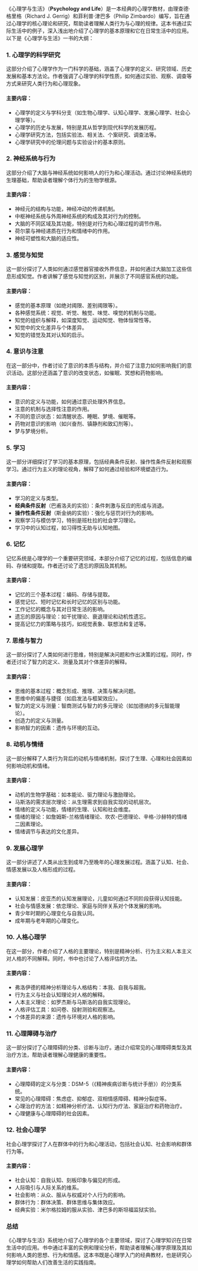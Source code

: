 《心理学与生活》（**Psychology and Life**）是一本经典的心理学教材，由理查德·格里格（Richard J. Gerrig）和菲利普·津巴多（Philip Zimbardo）编写，旨在通过心理学的核心理论和研究，帮助读者理解人类行为与心理的规律。这本书通过实际生活中的例子，深入浅出地介绍了心理学的基本原理和它在日常生活中的应用。以下是《心理学与生活》一书的大纲：

### 1. **心理学的科学研究**
这部分介绍了心理学作为一门科学的基础，涵盖了心理学的定义、研究领域、历史发展和基本方法论。作者强调了心理学的科学性质，如何通过实验、观察、调查等方式来研究人类行为和心理现象。

#### 主要内容：
- 心理学的定义与学科分支（如生物心理学、认知心理学、发展心理学、社会心理学等）。
- 心理学的历史与发展，特别是其从哲学到现代科学的发展历程。
- 心理学研究方法，包括实验法、相关法、个案研究、调查法等。
- 心理学研究中的伦理问题与实验设计的基本原则。

### 2. **神经系统与行为**
这部分介绍了大脑与神经系统如何影响人的行为和心理活动。通过讨论神经系统的生理基础，帮助读者理解个体行为的生物学根源。

#### 主要内容：
- 神经元的结构与功能，神经冲动的传递机制。
- 中枢神经系统与外周神经系统的构成及其对行为的控制。
- 大脑的不同区域及其功能，特别是对行为和心理过程的调节作用。
- 荷尔蒙与神经递质在行为和情绪中的作用。
- 神经可塑性和大脑的适应性。

### 3. **感觉与知觉**
这一部分探讨了人类如何通过感觉器官接收外界信息，并如何通过大脑加工这些信息形成知觉。作者讲解了感觉与知觉的区别，并展示了不同感官系统的功能。

#### 主要内容：
- 感觉的基本原理（如绝对阈限、差别阈限等）。
- 各种感觉系统：视觉、听觉、触觉、味觉、嗅觉的机制与功能。
- 知觉的组织与解释，如深度知觉、运动知觉、物体恒常性等。
- 知觉中的文化差异与个体差异。
- 知觉的错觉及其对认知的启示。

### 4. **意识与注意**
在这一部分中，作者讨论了意识的本质与结构，并介绍了注意力如何影响我们的意识活动。这部分还涵盖了意识的改变状态，如催眠、冥想和药物影响。

#### 主要内容：
- 意识的定义与功能，如何通过意识处理外界信息。
- 注意的机制与选择性注意的作用。
- 不同的意识状态：如清醒状态、睡眠、梦境、催眠等。
- 药物对意识的影响（如兴奋剂、镇静剂和致幻剂等）。
- 梦与梦境分析。

### 5. **学习**
这一部分详细探讨了学习的基本原理，包括经典条件反射、操作性条件反射和观察学习。通过行为主义的理论视角，解释了如何通过经验和环境塑造行为。

#### 主要内容：
- 学习的定义与类型。
- **经典条件反射**（巴甫洛夫的实验）：条件刺激与反应的形成与消退。
- **操作性条件反射**（斯金纳的实验）：强化与惩罚对行为的影响。
- 观察学习与模仿学习，特别是班杜拉的社会学习理论。
- 学习中的认知过程，如习得性无助与认知地图。

### 6. **记忆**
记忆系统是心理学的一个重要研究领域，本部分介绍了记忆的过程，包括信息的编码、存储和提取。作者还讨论了遗忘的原因及其机制。

#### 主要内容：
- 记忆的三个基本过程：编码、存储与提取。
- 感觉记忆、短时记忆和长时记忆的区别与功能。
- 工作记忆的概念与其对日常生活的影响。
- 遗忘的原因与理论：如干扰理论、衰退理论和动机性遗忘。
- 提高记忆力的策略与技巧，如视觉表象、联想法和复述等。

### 7. **思维与智力**
这一部分探讨了人类如何进行思维，特别是解决问题和作出决策的过程。同时，作者还讨论了智力的定义、测量及其对个体差异的解释。

#### 主要内容：
- 思维的基本过程：概念形成、推理、决策与解决问题。
- 思维中的偏差与捷径（如启发法与框架效应）。
- 智力的定义与测量：智商测试与智力的多元理论（如加德纳的多元智能理论）。
- 创造力的定义与测量。
- 影响智力的因素：遗传与环境的互动。

### 8. **动机与情绪**
这一部分解释了人类行为背后的动机与情绪机制，探讨了生理、心理和社会因素如何影响动机和情绪。

#### 主要内容：
- 动机的生物学基础：如本能论、驱力理论与激励理论。
- 马斯洛的需求层次理论：从生理需求到自我实现的动机层次。
- 情绪的定义与功能，情绪的生理、认知和社会维度。
- 情绪的理论：如詹姆斯-兰格情绪理论、坎农-巴德理论、辛格-沙赫特的情绪二因素理论。
- 情绪调节与表达的文化差异。

### 9. **发展心理学**
这一部分讲述了人类从出生到成年乃至晚年的心理发展过程。涵盖了认知、社会、情感发展以及人格形成的过程。

#### 主要内容：
- 认知发展：皮亚杰的认知发展理论，儿童如何通过不同阶段获得认知技能。
- 社会与情感发展：依恋理论、家庭与同伴关系对个体发展的影响。
- 青少年时期的心理变化与自我认同。
- 成年期与老年期的心理变化。

### 10. **人格心理学**
在这一部分，作者介绍了人格的主要理论，特别是精神分析、行为主义和人本主义对人格的不同解释。同时，书中也讨论了人格评估的方法。

#### 主要内容：
- 弗洛伊德的精神分析理论与人格结构：本我、自我与超我。
- 行为主义与社会认知理论对人格的解释。
- 人本主义理论：如罗杰斯与马斯洛的自我实现理论。
- 人格评估工具：如问卷、投射测验和观察法。
- 个体差异的来源：遗传与环境对人格的影响。

### 11. **心理障碍与治疗**
这一部分探讨了心理障碍的分类、诊断与治疗。通过介绍常见的心理障碍类型及其治疗方法，帮助读者理解心理健康的重要性。

#### 主要内容：
- 心理障碍的定义与分类：DSM-5（《精神疾病诊断与统计手册》）的分类系统。
- 常见的心理障碍：焦虑症、抑郁症、双相情感障碍、精神分裂症等。
- 心理治疗的方法：如精神分析疗法、认知行为疗法、家庭治疗和药物治疗。
- 心理健康与心理障碍的社会因素。

### 12. **社会心理学**
社会心理学探讨了人在群体中的行为和心理活动，包括社会认知、社会影响和群体行为等。

#### 主要内容：
- 社会认知：自我认知、刻板印象与偏见的形成。
- 人际吸引与人际关系的维系。
- 社会影响：从众、服从与权威对个人行为的影响。
- 群体行为：群体决策、群体思维与集体效应。
- 经典实验：米尔格拉姆的服从实验、津巴多的斯坦福监狱实验。

### 总结
《心理学与生活》系统地介绍了心理学的各个主要领域，探讨了心理学知识在日常生活中的应用。书中通过丰富的实例和理论分析，帮助读者理解心理学原理及其如何影响人类的思想、行为和情感。这本书既是心理学入门的经典教材，也是研究心理学如何帮助人们改善生活的实践指南。